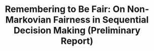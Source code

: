 ---
title: "Remembering to Be Fair: On Non-Markovian Fairness in Sequential Decision Making (Preliminary Report)"
collection: publications
permalink: /publication/secretive
year: 2023
short-venue: "NeurIPS AFT-23"
venue-url: "https://www.afciworkshop.org/aft2023"
venue: "NeurIPS Workshop on Algorithmic Fairness through the Lens of Time, 2023."
paperurl: "https://praal.github.io/publications/nonMarkovian_fairness_neurIPS23_workshop.pdf"
coauthors: ["Parand Alizadeh Alamdari", "Toryn Klassen", "Elliot Creager" ,"Sheila McIlraith"]
---